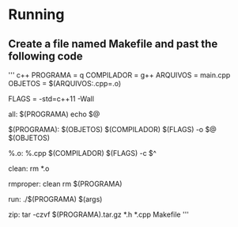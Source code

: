 # Running 

## Create a file named Makefile and past the following code


''' c++
PROGRAMA   = q
COMPILADOR = g++
ARQUIVOS   = main.cpp
OBJETOS = $(ARQUIVOS:.cpp=.o)

FLAGS = -std=c++11 -Wall

all: $(PROGRAMA)
	echo $@

$(PROGRAMA): $(OBJETOS)
	$(COMPILADOR) $(FLAGS) -o $@ $(OBJETOS)

%.o: %.cpp
	$(COMPILADOR) $(FLAGS) -c $^

clean:
	rm *.o

rmproper: clean
	rm $(PROGRAMA)

run:
	./$(PROGRAMA) $(args)

zip:
	tar -czvf $(PROGRAMA).tar.gz *.h *.cpp Makefile
'''
